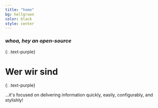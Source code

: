 ```yaml
---
title: "home"
bg: hellgruen
color: black
style: center
---
```


### _whoa, hey an open-source_

{: .text-purple}

<span class="fa-stack subtlecircle" style="font-size:100px; background:rgba(255,166,0,0.1)">
  <i class="fa fa-circle fa-stack-2x text-white"></i>
  <i class="fa fa-building fa-stack-1x text-orange"></i>
</span>

# Wer wir sind

{: .text-purple}

…it's focused on delivering information quickly, easily, configurably, and stylishly!
